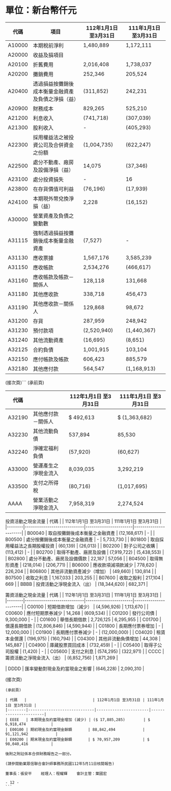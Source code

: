# 單位：新台幣仟元

| 代碼   | 項目                                         | 112年1月1日 至3月31日 | 111年1月1日 至3月31日 |
|--------|--------------------------------------------|----------------------|----------------------|
| A10000 | 本期稅前淨利                                 | 1,480,889            | 1,172,111            |
| A20000 | 收益及損項目                                 |                      |                      |
| A20100 |  折舊費用                                    | 2,016,408            | 1,738,037            |
| A20200 |  攤銷費用                                    | 252,346              | 205,524              |
| A20400 |  透過損益按攤銷後成本衡量金融資產及負債之淨損（益） | (311,852)            | 242,231              |
| A20900 |  財務成本                                    | 829,265              | 525,210              |
| A21200 |  利息收入                                    | (741,718)            | (307,039)            |
| A21300 |  股利收入                                    | -                    | (405,293)            |
| A22300 |  採用權益法之被投資公司及合併資金之份額       | (1,004,735)          | (622,247)            |
| A22500 |  處分不動產、廠房及設備淨損（益）             | 14,075               | (37,346)             |
| A23100 |  處分投資損失                                 | -                    | 16                   |
| A23800 |  在存貨價值可利益                             | (76,196)             | (17,939)             |
| A24100 |  本期現外幣兌換淨損（益）                     | 2,228                | (16,152)             |
| A30000 | 營業資產及負債之變動數                        |                      |                      |
| A31115 |  強制透過損益按攤銷後成本衡量金融資產         | (7,527)              | -                    |
| A31130 |  應收票據                                    | 1,567,176            | 3,585,239            |
| A31150 |  應收帳款                                    | 2,534,276            | (466,617)            |
| A31160 |  應收帳款及帳款－關係人                       | 128,118              | 131,668              |
| A31180 |  其他應收款                                  | 338,718              | 456,473              |
| A31190 |  其他應收款－關係人                           | 129,868              | 98,672               |
| A31200 |  存貨                                        | 287,959              | 248,942              |
| A31230 |  預付款項                                    | (2,520,940)          | (1,440,367)          |
| A31240 |  其他流動資產                                | (16,695)             | (8,651)              |
| A32125 |  合約負債                                    | 1,001,915            | 103,104              |
| A32150 |  應付帳款及帳款                               | 606,423              | 885,579              |
| A32180 |  其他應付款                                  | 564,547              | (1,168,913)          |

(接次頁)```
(承前頁)

| 代碼   |                             | 112年1月1日 至3月31日 | 111年1月1日 至3月31日 |
|--------|-----------------------------|-----------------------|-----------------------|
| A32190 | 其他應付款－關係人          | $ 492,613             | $ (1,363,682)         |
| A32230 | 其他流動負債                | 537,894               | 85,530                |
| A32240 | 淨確定福利負債              | (57,920)              | (60,627)              |
| A33000 | 營運產生之淨現金流入        | 8,039,035             | 3,292,219             |
| A33500 | 支付之所得稅                | (80,716)              | (1,017,695)           |
| AAAA   | 營業活動之淨現金流入        | 7,958,319             | 2,274,524             |

投資活動之現金流量
| 代碼   |                             | 112年1月1日 至3月31日 | 111年1月1日 至3月31日 |
|--------|-----------------------------|-----------------------|-----------------------|
| B00040 | 取自按攤銷後成本衡量之金融資產 | (12,168,617)          | -                     |
| B00500 | 處分按攤銷後成本衡量之金融資產 | -                     | 5,733,730             |
| B01800 | 取自採用權益法之長期股權投資  | (60,139)              | (26,013)              |
| B02200 | 對子公司之收購                | (113,412)             | -                     |
| B02700 | 取得不動產、廠房及設備        | (7,919,722)           | (5,438,553)           |
| B02800 | 處分不動產、廠房及設備價款    | 22,187                | 57,056                |
| B04500 | 取得無形資產                  | (218,014)             | (206,771)             |
| B06000 | 應收款項減項款減少            | 778,620               | 226,204               |
| B06800 | 其他非流動資產減少（增加）    | (49,660)              | 130,814               |
| B07500 | 收取之利息                    | 1,167,033             | 203,255               |
| B07600 | 收取之股利                    | 217,104               | 669                   |
| BBBB   | 投資活動之淨現金流入（出）    | (18,344,620)          | 682,371               |

籌資活動之現金流量
| 代碼   |                             | 112年1月1日 至3月31日 | 111年1月1日 至3月31日 |
|--------|-----------------------------|-----------------------|-----------------------|
| C00100 | 短期借款增加（減少）        | (4,596,926)           | 1,113,670             |
| C00600 | 應付短期票券減少            | 14,268                | (609,534)             |
| C01200 | 發行公司債                  | 9,300,000             | -                     |
| C01600 | 舉借長期借款                | 2,726,125             | 6,295,955             |
| C01700 | 償還長期借款                | (12,806,846)          | (4,590,944)           |
| C01800 | 長期應付票券增加            | -                     | 12,000,000            |
| C01900 | 長期應付票券減少            | -                     | (12,000,000)          |
| C04020 | 租賃本金償還                | (196,975)             | (160,794)             |
| C04300 | 其他非流動負債增加          | 44,308                | 145,887               |
| C04900 | 庫藏股票買回成本            | (732,459)             | -                     |
| C05400 | 取得子公司股權              | (1,420)               | -                     |
| C05600 | 支付之利息                  | (574,295)             | (322,971)             |
| CCCC   | 籌資活動之淨現金流入（出）  | (6,852,756)           | 1,871,269             |

| DDDD   | 匯率變動對現金及約當現金之影響 | (646,228)             | 2,090,310             |

(接次頁)
``````
(承前頁)

| 代碼   |                             | 112年1月1日 至3月31日 | 111年1月1日 至3月31日 |
|--------|-----------------------------|-----------------------|-----------------------|
| EEEE   | 本期現金及約當現金增加 (減少) | ($ 17,885,285)        | $ 6,918,474           |
| E00100 | 期初現金及約當現金餘額       | 88,842,494            | 91,121,942            |
| E00200 | 期末現金及約當現金餘額       | $ 70,957,209          | $ 98,040,416          |

後附之附註係本合併財務報告之一部分。

(請參閱勤業眾信聯合會計師事務所民國112年5月11日核閱報告)

董事長：張安平    經理人：程耀輝    會計主管：葉國宏

- 12 -
```